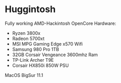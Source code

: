 # Huggintosh
Fully working AMD-Hackintosh OpenCore
Hardware:
- Ryzen 3800x
- Radeon 5700xt
- MSI MPG Gaming Edge x570 Wifi
- Samsung 980 Pro 1TB
- 32GB Corsair Vengeance 3600mhz Ram
- TP-Link Archer T9E
- Corsair HX850i 850W PSU

MacOS BigSur 11.1
